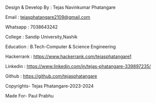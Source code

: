 Design & Develop By : Tejas Navinkumar Phatangare

Email : tejasphatangare2109@gmail.com

Whatsapp : 7038643242

College : Sandip University,Nashik

Education : B.Tech-Computer & Science Engineering 

Hackerrank : https://www.hackerrank.com/tejasphatangare1

Linkedin :  https://www.linkedin.com/in/tejas-phatangare-339897235/

Github : https://github.com/tejasphatangare

Copyrights- Tejas Phatangare-2023-2024

Made For- Paul Prabhu
